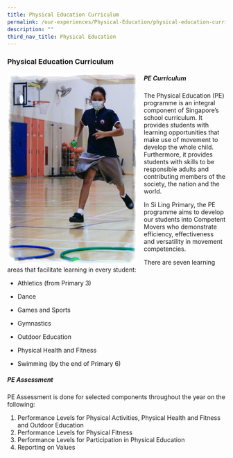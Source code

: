 ```yaml
---
title: Physical Education Curriculum
permalink: /our-experiences/Physical-Education/physical-education-curriculum/
description: ""
third_nav_title: Physical Education
---
```

### Physical Education Curriculum
<img src="/images/Our%20Experiences/Physical%20Education/_MG_1672.png" style="width:300px;height:440px;margin-right:15px;" align = "left">

##### PE Curriculum

The Physical Education (PE) programme is an integral component of Singapore’s school curriculum. It provides students with learning opportunities that make use of movement to develop the whole child. Furthermore, it provides students with skills to be responsible adults and contributing members of the society, the nation and the world.

In Si Ling Primary, the PE programme aims to develop our students into Competent Movers who demonstrate efficiency, effectiveness and versatility in movement competencies.

There are seven learning areas that facilitate learning in every student:

*   Athletics (from Primary 3)  
    
*   Dance  
    
*   Games and Sports  
    
*   Gymnastics  
    
*   Outdoor Education  
    
*   Physical Health and Fitness  
    
*   Swimming (by the end of Primary 6)

##### PE Assessment

PE Assessment is done for selected components throughout the year on the following:

1.  Performance Levels for Physical Activities, Physical Health and Fitness and Outdoor Education 
2.  Performance Levels for Physical Fitness 
3.  Performance Levels for Participation in Physical Education 
4.  Reporting on Values